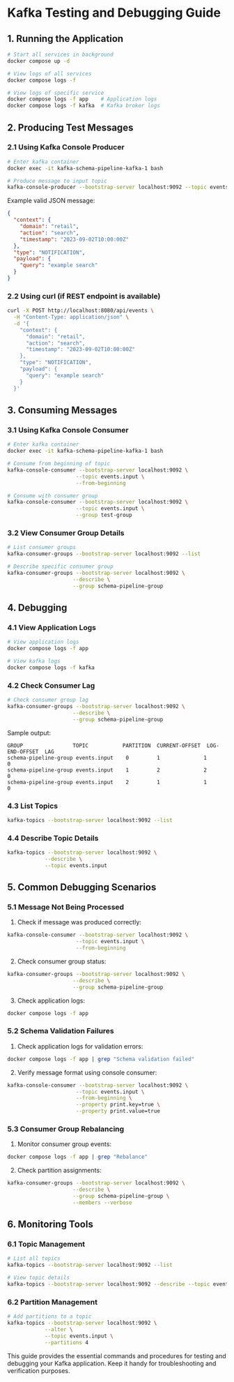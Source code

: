 # Kafka Testing and Debugging Guide

## 1. Running the Application
```bash
# Start all services in background
docker compose up -d

# View logs of all services
docker compose logs -f

# View logs of specific service
docker compose logs -f app    # Application logs
docker compose logs -f kafka  # Kafka broker logs
```

## 2. Producing Test Messages

### 2.1 Using Kafka Console Producer
```bash
# Enter kafka container
docker exec -it kafka-schema-pipeline-kafka-1 bash

# Produce message to input topic
kafka-console-producer --bootstrap-server localhost:9092 --topic events.input
```

Example valid JSON message:
```json
{
  "context": {
    "domain": "retail",
    "action": "search",
    "timestamp": "2023-09-02T10:00:00Z"
  },
  "type": "NOTIFICATION",
  "payload": {
    "query": "example search"
  }
}
```

### 2.2 Using curl (if REST endpoint is available)
```bash
curl -X POST http://localhost:8080/api/events \
  -H "Content-Type: application/json" \
  -d '{
    "context": {
      "domain": "retail",
      "action": "search",
      "timestamp": "2023-09-02T10:00:00Z"
    },
    "type": "NOTIFICATION",
    "payload": {
      "query": "example search"
    }
  }'
```

## 3. Consuming Messages

### 3.1 Using Kafka Console Consumer
```bash
# Enter kafka container
docker exec -it kafka-schema-pipeline-kafka-1 bash

# Consume from beginning of topic
kafka-console-consumer --bootstrap-server localhost:9092 \
                      --topic events.input \
                      --from-beginning

# Consume with consumer group
kafka-console-consumer --bootstrap-server localhost:9092 \
                      --topic events.input \
                      --group test-group
```

### 3.2 View Consumer Group Details
```bash
# List consumer groups
kafka-consumer-groups --bootstrap-server localhost:9092 --list

# Describe specific consumer group
kafka-consumer-groups --bootstrap-server localhost:9092 \
                     --describe \
                     --group schema-pipeline-group
```

## 4. Debugging

### 4.1 View Application Logs
```bash
# View application logs
docker compose logs -f app

# View kafka logs
docker compose logs -f kafka
```

### 4.2 Check Consumer Lag
```bash
# Check consumer group lag
kafka-consumer-groups --bootstrap-server localhost:9092 \
                     --describe \
                     --group schema-pipeline-group
```

Sample output:
```
GROUP                TOPIC           PARTITION  CURRENT-OFFSET  LOG-END-OFFSET  LAG
schema-pipeline-group events.input    0         1              1               0
schema-pipeline-group events.input    1         2              2               0
schema-pipeline-group events.input    2         1              1               0
```

### 4.3 List Topics
```bash
kafka-topics --bootstrap-server localhost:9092 --list
```

### 4.4 Describe Topic Details
```bash
kafka-topics --bootstrap-server localhost:9092 \
            --describe \
            --topic events.input
```

## 5. Common Debugging Scenarios

### 5.1 Message Not Being Processed
1. Check if message was produced correctly:
```bash
kafka-console-consumer --bootstrap-server localhost:9092 \
                      --topic events.input \
                      --from-beginning
```

2. Check consumer group status:
```bash
kafka-consumer-groups --bootstrap-server localhost:9092 \
                     --describe \
                     --group schema-pipeline-group
```

3. Check application logs:
```bash
docker compose logs -f app
```

### 5.2 Schema Validation Failures
1. Check application logs for validation errors:
```bash
docker compose logs -f app | grep "Schema validation failed"
```

2. Verify message format using console consumer:
```bash
kafka-console-consumer --bootstrap-server localhost:9092 \
                      --topic events.input \
                      --from-beginning \
                      --property print.key=true \
                      --property print.value=true
```

### 5.3 Consumer Group Rebalancing
1. Monitor consumer group events:
```bash
docker compose logs -f app | grep "Rebalance"
```

2. Check partition assignments:
```bash
kafka-consumer-groups --bootstrap-server localhost:9092 \
                     --describe \
                     --group schema-pipeline-group \
                     --members --verbose
```

## 6. Monitoring Tools

### 6.1 Topic Management
```bash
# List all topics
kafka-topics --bootstrap-server localhost:9092 --list

# View topic details
kafka-topics --bootstrap-server localhost:9092 --describe --topic events.input
```

### 6.2 Partition Management
```bash
# Add partitions to a topic
kafka-topics --bootstrap-server localhost:9092 \
            --alter \
            --topic events.input \
            --partitions 4
```

This guide provides the essential commands and procedures for testing and debugging your Kafka application. Keep it handy for troubleshooting and verification purposes.
